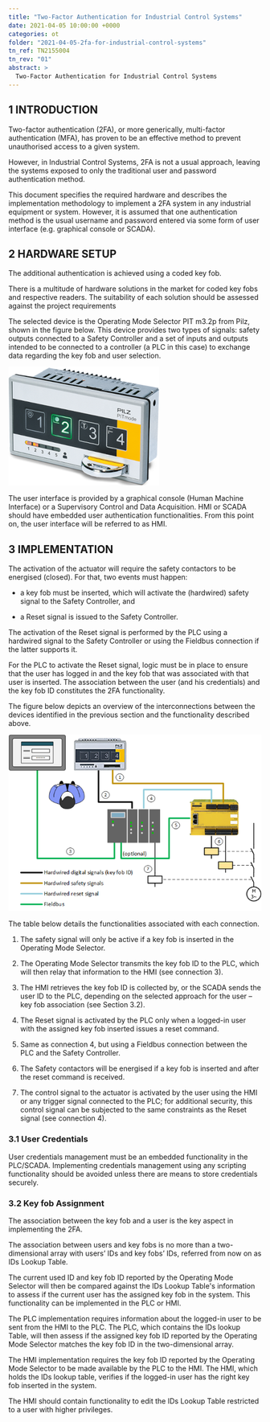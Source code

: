 ```yaml
---
title: "Two-Factor Authentication for Industrial Control Systems"
date: 2021-04-05 10:00:00 +0000
categories: ot
folder: "2021-04-05-2fa-for-industrial-control-systems"
tn_ref: TN2155004
tn_rev: "01"
abstract: >
  Two-Factor Authentication for Industrial Control Systems
---
```

## 1 INTRODUCTION

Two-factor authentication (2FA), or more generically, multi-factor authentication (MFA), has proven to be an effective
method to prevent unauthorised access to a given system.

However, in Industrial Control Systems, 2FA is not a usual approach, leaving the systems exposed to only the
traditional user and password authentication method.

This document specifies the required hardware and describes the implementation methodology to implement a 2FA system in
any industrial equipment or system. However, it is assumed that one authentication method is the usual username and
password entered via some form of user interface (e.g. graphical console or SCADA).

## 2 HARDWARE SETUP

The additional authentication is achieved using a coded key fob.

There is a multitude of hardware solutions in the market for coded key fobs and respective readers. The suitability of
each solution should be assessed against the project requirements

The selected device is the Operating Mode Selector PIT m3.2p from Pilz, shown in the figure below. This device
provides two types of signals: safety outputs connected to a Safety Controller and a set of inputs and outputs
intended to be connected to a controller (a PLC in this case) to exchange data regarding the key fob and user
selection.

![PIT](/assets/images/posts/2021-04-05-2fa-for-industrial-control-systems/img0201.png)

The user interface is provided by a graphical console (Human Machine Interface) or a Supervisory Control and Data
Acquisition. HMI or SCADA should have embedded user authentication functionalities. From this point on, the user
interface will be referred to as HMI.

## 3 IMPLEMENTATION

The activation of the actuator  will require the safety contactors to be energised (closed). For that, two events must
happen:

- a key fob must be inserted, which will activate the (hardwired) safety signal to the Safety Controller, and

- a Reset signal is issued to the Safety Controller.


The activation of the Reset signal is performed by the PLC  using a hardwired signal to the Safety Controller or using
the Fieldbus connection if the latter supports it.

For the PLC to activate the Reset signal, logic must be in place to ensure that the user has logged in and the key fob
that was associated with that user is inserted. The association between the user (and his credentials) and the key fob
ID constitutes the 2FA functionality.

The figure below depicts an overview of the interconnections between the devices identified in the previous section
and the functionality described above.

![Overview](/assets/images/posts/2021-04-05-2fa-for-industrial-control-systems/img0301.png)

The table below details the functionalities associated with each connection.

1. The safety signal will only be active if a key fob is inserted in the Operating Mode Selector.

2. The Operating Mode Selector transmits the key fob ID to the PLC, which will then relay that information to the HMI (see connection 3).

3. The HMI retrieves the key fob ID is collected by, or the SCADA sends the user ID to the PLC, depending on the selected approach for the user – key fob association (see Section 3.2).

4. The Reset signal is activated by the PLC only when a logged-in user with the assigned key fob inserted issues a reset command.

5. Same as connection 4, but using a Fieldbus connection between the PLC and the Safety Controller.

6. The Safety contactors will be energised if a key fob is inserted and after the reset command is received.

7. The control signal to the actuator is activated by the user using the HMI or any trigger signal connected to the PLC; for additional security, this control signal can be subjected to the same constraints as the Reset signal (see connection 4).

### 3.1	User Credentials

User credentials management must be an embedded functionality in the PLC/SCADA. Implementing credentials management
using any scripting functionality should be avoided unless there are means to store credentials securely.

### 3.2	Key fob Assignment

The association between the key fob and a user is the key aspect in implementing the 2FA.

The association between users and key fobs is no more than a two-dimensional array with users’ IDs and key fobs’ IDs, referred from now on as IDs Lookup Table.

The current used ID and key fob ID reported by the Operating Mode Selector will then be compared against the IDs Lookup
Table's information to assess if the current user has the assigned key fob in the system. This functionality can be
implemented in the PLC or HMI.

The PLC implementation requires information about the logged-in user to be sent from the HMI to the PLC. The PLC, which
contains the IDs lookup Table, will then assess if the assigned key fob ID reported by the Operating Mode Selector
matches the key fob ID in the two-dimensional array.

The HMI implementation requires the key fob ID reported by the Operating Mode Selector to be made available by the PLC
to the HMI. The HMI, which holds the IDs lookup table, verifies if the logged-in user has the right key fob inserted in
the system.

The HMI should contain functionality to edit the IDs Lookup Table restricted to a user with higher privileges.
